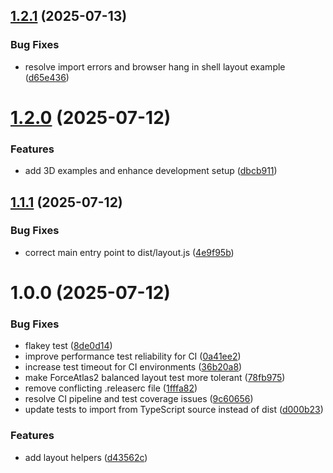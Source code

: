 ## [1.2.1](https://github.com/graphty-org/layout/compare/v1.2.0...v1.2.1) (2025-07-13)


### Bug Fixes

* resolve import errors and browser hang in shell layout example ([d65e436](https://github.com/graphty-org/layout/commit/d65e4360d9c42c885731ec952ea52978da61c7d5))

# [1.2.0](https://github.com/graphty-org/layout/compare/v1.1.1...v1.2.0) (2025-07-12)


### Features

* add 3D examples and enhance development setup ([dbcb911](https://github.com/graphty-org/layout/commit/dbcb9117f77243c0c105c3bcf29252f0cf5d5484))

## [1.1.1](https://github.com/graphty-org/layout/compare/v1.1.0...v1.1.1) (2025-07-12)


### Bug Fixes

* correct main entry point to dist/layout.js ([4e9f95b](https://github.com/graphty-org/layout/commit/4e9f95bfae3d2974808fa4a306b677e95d9706b9))

# 1.0.0 (2025-07-12)


### Bug Fixes

* flakey test ([8de0d14](https://github.com/graphty-org/layout/commit/8de0d147f7267b5715c4529db64014578ee06c97))
* improve performance test reliability for CI ([0a41ee2](https://github.com/graphty-org/layout/commit/0a41ee238bdbaa1f4d68d864998b24bd4c59ff3d))
* increase test timeout for CI environments ([36b20a8](https://github.com/graphty-org/layout/commit/36b20a8ea0811cdac7d97975ab0490f2cf29b6ae))
* make ForceAtlas2 balanced layout test more tolerant ([78fb975](https://github.com/graphty-org/layout/commit/78fb975053dd25d26e351626170fe73d2b68b677))
* remove conflicting .releaserc file ([1fffa82](https://github.com/graphty-org/layout/commit/1fffa821219774efab8203fc2ea7943493ad1825))
* resolve CI pipeline and test coverage issues ([9c60656](https://github.com/graphty-org/layout/commit/9c606562074bafc234499f4f2637a55730195af3))
* update tests to import from TypeScript source instead of dist ([d000b23](https://github.com/graphty-org/layout/commit/d000b23c301fe84807958e54f29ba4ca682818fd))


### Features

* add layout helpers ([d43562c](https://github.com/graphty-org/layout/commit/d43562c02a68720f96905ad4c969e12c0a0e5db4))
